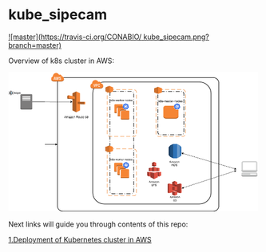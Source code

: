 # kube_sipecam


[![master](https://travis-ci.org/CONABIO/
kube_sipecam.png?branch=master)](https://travis-ci.org/CONABIO/kube_sipecam)

Overview of k8s cluster in AWS:

<img height="280" width="500" src="https://github.com/CONABIO/kube_sipecam/blob/master/docs/imgs/KUBE_SIPECAM_AWS.png">

Next links will guide you through contents of this repo:

[1.Deployment of Kubernetes cluster in AWS](https://github.com/CONABIO/kube_sipecam/wiki/1.Deployment-of-Kubernetes-cluster-in-AWS)

